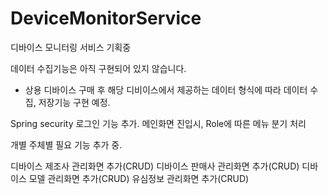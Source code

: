 # DeviceMonitorService
디바이스 모니터링 서비스 기획중

데이터 수집기능은 아직 구현되어 있지 않습니다.
- 상용 디바이스 구매 후 해당 디비이스에서 제공하는 데이터 형식에 따라 데이터 수집, 저장기능 구현 예정. 

Spring security 로그인 기능 추가. 메인화면 진입시, Role에 따른 메뉴 분기 처리

개별 주체별 필요 기능 추가 중.

  디바이스 제조사 관리화면 추가(CRUD)
  디바이스 판매사 관리화면 추가(CRUD)
  디바이스 모델 관리화면 추가(CRUD)
  유심정보 관리화면 추가(CRUD)




